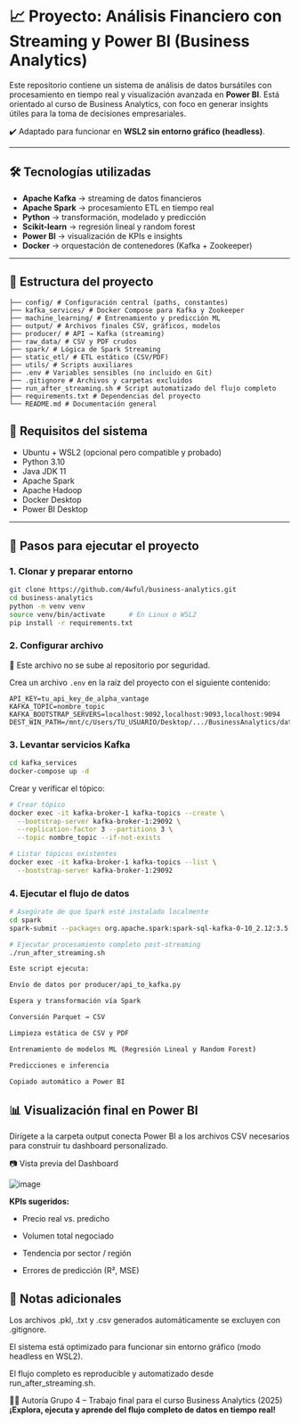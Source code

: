 # 📈 Proyecto: Análisis Financiero con Streaming y Power BI (Business Analytics)

Este repositorio contiene un sistema de análisis de datos bursátiles con procesamiento en tiempo real y visualización avanzada en **Power BI**. Está orientado al curso de Business Analytics, con foco en generar insights útiles para la toma de decisiones empresariales.

✔️ Adaptado para funcionar en **WSL2 sin entorno gráfico (headless)**.

---

## 🛠️ Tecnologías utilizadas

- **Apache Kafka** → streaming de datos financieros  
- **Apache Spark** → procesamiento ETL en tiempo real  
- **Python** → transformación, modelado y predicción  
- **Scikit-learn** → regresión lineal y random forest  
- **Power BI** → visualización de KPIs e insights  
- **Docker** → orquestación de contenedores (Kafka + Zookeeper)

---

## 📁 Estructura del proyecto

```
├── config/ # Configuración central (paths, constantes)
├── kafka_services/ # Docker Compose para Kafka y Zookeeper
├── machine_learning/ # Entrenamiento y predicción ML
├── output/ # Archivos finales CSV, gráficos, modelos
├── producer/ # API → Kafka (streaming)
├── raw_data/ # CSV y PDF crudos
├── spark/ # Lógica de Spark Streaming
├── static_etl/ # ETL estático (CSV/PDF)
├── utils/ # Scripts auxiliares
├── .env # Variables sensibles (no incluido en Git)
├── .gitignore # Archivos y carpetas excluidos
├── run_after_streaming.sh # Script automatizado del flujo completo
├── requirements.txt # Dependencias del proyecto
└── README.md # Documentación general
```

## 🧰 Requisitos del sistema

- Ubuntu + WSL2 (opcional pero compatible y probado)
- Python 3.10 
- Java JDK 11 
- Apache Spark  
- Apache Hadoop 
- Docker Desktop  
- Power BI Desktop  

---

## 🚀 Pasos para ejecutar el proyecto

### 1. Clonar y preparar entorno

```bash
git clone https://github.com/4wful/business-analytics.git
cd business-analytics
python -m venv venv
source venv/bin/activate      # En Linux o WSL2
pip install -r requirements.txt
```

### 2. Configurar archivo

🔐 Este archivo no se sube al repositorio por seguridad.

Crea un archivo `.env` en la raíz del proyecto con el siguiente contenido:

```env
API_KEY=tu_api_key_de_alpha_vantage
KAFKA_TOPIC=nombre_topic
KAFKA_BOOTSTRAP_SERVERS=localhost:9092,localhost:9093,localhost:9094
DEST_WIN_PATH=/mnt/c/Users/TU_USUARIO/Desktop/.../BusinessAnalytics/data
```

### 3. Levantar servicios Kafka

```bash
cd kafka_services
docker-compose up -d
```

Crear y verificar el tópico:

```bash
# Crear tópico
docker exec -it kafka-broker-1 kafka-topics --create \
  --bootstrap-server kafka-broker-1:29092 \
  --replication-factor 3 --partitions 3 \
  --topic nombre_topic --if-not-exists

# Listar tópicos existentes
docker exec -it kafka-broker-1 kafka-topics --list \
  --bootstrap-server kafka-broker-1:29092
```

### 4. Ejecutar el flujo de datos

```bash
# Asegúrate de que Spark esté instalado localmente
cd spark
spark-submit --packages org.apache.spark:spark-sql-kafka-0-10_2.12:3.5.5 spark_api.py

# Ejecutar procesamiento completo post-streaming
./run_after_streaming.sh

Este script ejecuta:

Envío de datos por producer/api_to_kafka.py

Espera y transformación vía Spark

Conversión Parquet → CSV

Limpieza estática de CSV y PDF

Entrenamiento de modelos ML (Regresión Lineal y Random Forest)

Predicciones e inferencia

Copiado automático a Power BI

```
## 📊 Visualización final en Power BI

Dirígete a la carpeta output conecta Power BI a los archivos CSV necesarios para construir tu dashboard personalizado.

📷 Vista previa del Dashboard

![image](https://github.com/user-attachments/assets/1a1e4ade-ba48-49ef-80ea-af239573d592)

**KPIs sugeridos:**

- Precio real vs. predicho

- Volumen total negociado

- Tendencia por sector / región

- Errores de predicción (R², MSE)

## 📌 Notas adicionales
Los archivos .pkl, .txt y .csv generados automáticamente se excluyen con .gitignore.

El sistema está optimizado para funcionar sin entorno gráfico (modo headless en WSL2).

El flujo completo es reproducible y automatizado desde run_after_streaming.sh.

👨‍🏫 Autoría
Grupo 4 – Trabajo final para el curso Business Analytics (2025)
**¡Explora, ejecuta y aprende del flujo completo de datos en tiempo real!**

